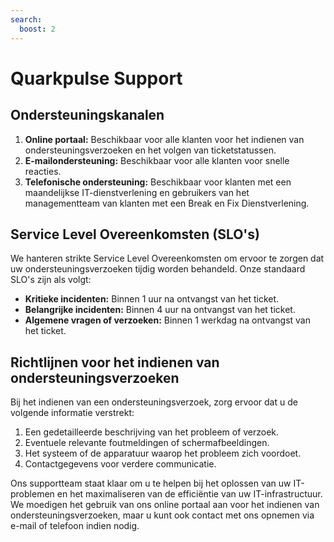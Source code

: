 ```yaml
---
search:
  boost: 2 
---
```


# Quarkpulse Support

## Ondersteuningskanalen

1. **Online portaal:** Beschikbaar voor alle klanten voor het indienen van ondersteuningsverzoeken en het volgen van ticketstatussen.
2. **E-mailondersteuning:** Beschikbaar voor alle klanten voor snelle reacties.
3. **Telefonische ondersteuning:** Beschikbaar voor klanten met een maandelijkse IT-dienstverlening en gebruikers van het managementteam van klanten met een Break en Fix Dienstverlening.

## Service Level Overeenkomsten (SLO's)

We hanteren strikte Service Level Overeenkomsten om ervoor te zorgen dat uw ondersteuningsverzoeken tijdig worden behandeld. Onze standaard SLO's zijn als volgt:

- **Kritieke incidenten:** Binnen 1 uur na ontvangst van het ticket.
- **Belangrijke incidenten:** Binnen 4 uur na ontvangst van het ticket.
- **Algemene vragen of verzoeken:** Binnen 1 werkdag na ontvangst van het ticket.

## Richtlijnen voor het indienen van ondersteuningsverzoeken

Bij het indienen van een ondersteuningsverzoek, zorg ervoor dat u de volgende informatie verstrekt:

1. Een gedetailleerde beschrijving van het probleem of verzoek.
2. Eventuele relevante foutmeldingen of schermafbeeldingen.
3. Het systeem of de apparatuur waarop het probleem zich voordoet.
4. Contactgegevens voor verdere communicatie.

Ons supportteam staat klaar om u te helpen bij het oplossen van uw IT-problemen en het maximaliseren van de efficiëntie van uw IT-infrastructuur. We moedigen het gebruik van ons online portaal aan voor het indienen van ondersteuningsverzoeken, maar u kunt ook contact met ons opnemen via e-mail of telefoon indien nodig.
